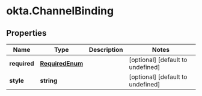 # okta.ChannelBinding

## Properties

Name | Type | Description | Notes
------------ | ------------- | ------------- | -------------
**required** | [**RequiredEnum**](RequiredEnum.md) |  | [optional] [default to undefined]
**style** | **string** |  | [optional] [default to undefined]

